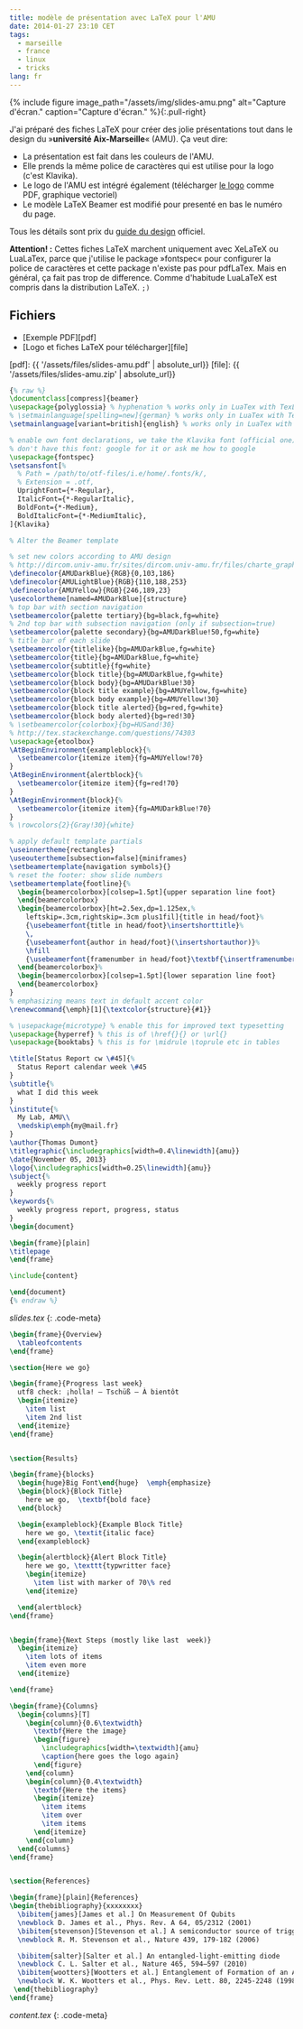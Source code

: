 ```yaml
---
title: modèle de présentation avec LaTeX pour l'AMU
date: 2014-01-27 23:10 CET
tags:
  - marseille
  - france
  - linux
  - tricks
lang: fr
---
```

{% include figure image_path="/assets/img/slides-amu.png" alt="Capture d'écran." caption="Capture d'écran." %}{:.pull-right}

J'ai préparé des fiches LaTeX pour créer des jolie présentations tout dans le
design du »**université Aix-Marseille**« (AMU). Ça veut dire:

 * La présentation est fait dans les couleurs de l'AMU.
 * Elle prends la même police de caractères qui est utilise pour la logo (c'est Klavika).
 * Le logo de l'AMU est intégré également (télécharger [le logo] comme PDF, graphique vectoriel)
 * Le modèle LaTeX Beamer est modifié pour presenté en bas le numéro du page.

Tous les détails sont prix du [guide du design] officiel.

**Attention! :** Cettes fiches LaTeX marchent uniquement avec XeLaTeX ou LuaLaTex,
parce que j'utilise le package »fontspec« pour configurer la police de caractères
et cette package n'existe pas pour pdfLaTex. Mais en général, ça fait pas trop
de difference. Comme d'habitude LuaLaTeX est compris dans la distribution LaTeX. `;)`

[le logo]: http://dircom.univ-amu.fr/sites/dircom.univ-amu.fr/files/amu.pdf
[guide du design]: http://dircom.univ-amu.fr/sites/dircom.univ-amu.fr/files/charte_graphique_generale_amu_0.pdf

<!-- more -->

## Fichiers

 * [Exemple PDF][pdf]
 * [Logo et fiches LaTeX pour télécharger][file]

[pdf]: {{ '/assets/files/slides-amu.pdf' | absolute_url}}
[file]: {{ '/assets/files/slides-amu.zip' | absolute_url}}

~~~latex
{% raw %}
\documentclass[compress]{beamer}
\usepackage{polyglossia} % hyphenation % works only in LuaTex with TexLive '13
% \setmainlanguage[spelling=new]{german} % works only in LuaTex with TexLive '13
\setmainlanguage[variant=british]{english} % works only in LuaTex with TexLive '13

% enable own font declarations, we take the Klavika font (official one)
% don't have this font: google for it or ask me how to google
\usepackage{fontspec}
\setsansfont[%
  % Path = /path/to/otf-files/i.e/home/.fonts/k/,
  % Extension = .otf,
  UprightFont={*-Regular},      
  ItalicFont={*-RegularItalic},
  BoldFont={*-Medium},
  BoldItalicFont={*-MediumItalic},
]{Klavika}

% Alter the Beamer template

% set new colors according to AMU design
% http://dircom.univ-amu.fr/sites/dircom.univ-amu.fr/files/charte_graphique_generale_amu_0.pdf
\definecolor{AMUDarkBlue}{RGB}{0,103,186}
\definecolor{AMULightBlue}{RGB}{110,188,253}
\definecolor{AMUYellow}{RGB}{246,189,23}
\usecolortheme[named=AMUDarkBlue]{structure}
% top bar with section navigation
\setbeamercolor{palette tertiary}{bg=black,fg=white}
% 2nd top bar with subsection navigation (only if subsection=true)
\setbeamercolor{palette secondary}{bg=AMUDarkBlue!50,fg=white}
% title bar of each slide
\setbeamercolor{titlelike}{bg=AMUDarkBlue,fg=white}
\setbeamercolor{title}{bg=AMUDarkBlue,fg=white}
\setbeamercolor{subtitle}{fg=white}
\setbeamercolor{block title}{bg=AMUDarkBlue,fg=white}
\setbeamercolor{block body}{bg=AMUDarkBlue!30}
\setbeamercolor{block title example}{bg=AMUYellow,fg=white}
\setbeamercolor{block body example}{bg=AMUYellow!30}
\setbeamercolor{block title alerted}{bg=red,fg=white}
\setbeamercolor{block body alerted}{bg=red!30}
% \setbeamercolor{colorbox}{bg=HUSand!30}
% http://tex.stackexchange.com/questions/74303
\usepackage{etoolbox}
\AtBeginEnvironment{exampleblock}{%
  \setbeamercolor{itemize item}{fg=AMUYellow!70}
}
\AtBeginEnvironment{alertblock}{%
  \setbeamercolor{itemize item}{fg=red!70}
}
\AtBeginEnvironment{block}{%
  \setbeamercolor{itemize item}{fg=AMUDarkBlue!70}
}
% \rowcolors{2}{Gray!30}{white}

% apply default template partials
\useinnertheme{rectangles}
\useoutertheme[subsection=false]{miniframes}
\setbeamertemplate{navigation symbols}{}
% reset the footer: show slide numbers
\setbeamertemplate{footline}{%
  \begin{beamercolorbox}[colsep=1.5pt]{upper separation line foot}
  \end{beamercolorbox}
  \begin{beamercolorbox}[ht=2.5ex,dp=1.125ex,%
    leftskip=.3cm,rightskip=.3cm plus1fil]{title in head/foot}%
    {\usebeamerfont{title in head/foot}\insertshorttitle}%
    \,
    {\usebeamerfont{author in head/foot}(\insertshortauthor)}%
    \hfill
    {\usebeamerfont{framenumber in head/foot}\textbf{\insertframenumber}}%
  \end{beamercolorbox}%
  \begin{beamercolorbox}[colsep=1.5pt]{lower separation line foot}
  \end{beamercolorbox}
}
% emphasizing means text in default accent color
\renewcommand{\emph}[1]{\textcolor{structure}{#1}}

% \usepackage{microtype} % enable this for improved text typesetting
\usepackage{hyperref} % this is of \href{}{} or \url{}
\usepackage{booktabs} % this is for \midrule \toprule etc in tables

\title[Status Report cw \#45]{%
  Status Report calendar week \#45
}
\subtitle{%
  what I did this week
}
\institute{%
  My Lab, AMU\\
  \medskip\emph{my@mail.fr}
}
\author{Thomas Dumont}
\titlegraphic{\includegraphics[width=0.4\linewidth]{amu}}
\date{November 05, 2013}
\logo{\includegraphics[width=0.25\linewidth]{amu}}
\subject{%
  weekly progress report
}
\keywords{%
  weekly progress report, progress, status
}
\begin{document}

\begin{frame}[plain]
\titlepage
\end{frame}

\include{content}

\end{document}
{% endraw %}
~~~
*slides.tex*
{: .code-meta}

~~~latex
\begin{frame}{Overview}
  \tableofcontents
\end{frame}

\section{Here we go}

\begin{frame}{Progress last week}
  utf8 check: ¡holla! – Tschüß – À bientôt
  \begin{itemize}
    \item list
    \item 2nd list
  \end{itemize}
\end{frame}


\section{Results}

\begin{frame}{blocks}
  \begin{huge}Big Font\end{huge}  \emph{emphasize}
  \begin{block}{Block Title}
    here we go,  \textbf{bold face}
  \end{block}

  \begin{exampleblock}{Example Block Title}
    here we go, \textit{italic face}
  \end{exampleblock}

  \begin{alertblock}{Alert Block Title}
    here we go, \texttt{typwritter face}
    \begin{itemize}
      \item list with marker of 70\% red
    \end{itemize}

  \end{alertblock}
\end{frame}


\begin{frame}{Next Steps (mostly like last  week)}  
  \begin{itemize}
    \item lots of items
    \item even more
  \end{itemize}

\end{frame}

\begin{frame}{Columns}
  \begin{columns}[T]
    \begin{column}{0.6\textwidth}
      \textbf{Here the image}
      \begin{figure}
        \includegraphics[width=\textwidth]{amu}
        \caption{here goes the logo again}
      \end{figure}
    \end{column}
    \begin{column}{0.4\textwidth}
      \textbf{Here the items}
      \begin{itemize}
        \item items
        \item over
        \item items
      \end{itemize}
    \end{column}
  \end{columns}
\end{frame}


\section{References}

\begin{frame}[plain]{References}
\begin{thebibliography}{xxxxxxxx}
  \bibitem{james}[James et al.] On Measurement Of Qubits
  \newblock D. James et al., Phys. Rev. A 64, 05/2312 (2001)
  \bibitem{stevenson}[Stevenson et al.] A semiconductor source of triggered entangled photon pairs
  \newblock R. M. Stevenson et al., Nature 439, 179-182 (2006)

  \bibitem{salter}[Salter et al.] An entangled-light-emitting diode
  \newblock C. L. Salter et al., Nature 465, 594–597 (2010)
  \bibitem{wootters}[Wootters et al.] Entanglement of Formation of an Arbitrary State of Two Qubits
  \newblock W. K. Wootters et al., Phys. Rev. Lett. 80, 2245-2248 (1998)
 \end{thebibliography}
\end{frame}
~~~
*content.tex*
{: .code-meta}
